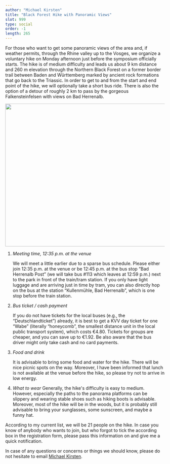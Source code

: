 ```yaml
---
author: "Michael Kirsten"
title: "Black Forest Hike with Panoramic Views"
slot: 999
type: social
order: -1
length: 265
---
```


For those who want to get some panoramic views of the area and, if weather permits, through the Rhine valley up to the Vosges, we organize a voluntary hike on Monday afternoon just before the symposium officially starts. The hike is of medium difficulty and leads us about 9 km distance and 260 m elevation through the Northern Black Forest on a former border trail between Baden and Württemberg marked by ancient rock formations that go back to the Triassic. In order to get to and from the start and end point of the hike, we will optionally take a short bus ride. There is also the option of a detour of roughly 2 km to pass by the gorgeous Falkensteinfelsen with views on Bad Herrenalb.

<img src="https://upload.wikimedia.org/wikipedia/commons/thumb/2/2e/Panorama_bernsteinfels.jpg/1024px-Panorama_bernsteinfels.jpg" width="600" height="450" style="border:0;" allowfullscreen="" loading="lazy">


1. *Meeting time, 12:35 p.m. at the venue*

   We will meet a little earlier due to a sparse bus schedule. Please either join 12:35 p.m. at the venue or be 12:45 p.m. at the bus stop “Bad Herrenalb Post” (we will take bus #113 which leaves at 12:59 p.m.) next to the park in front of the train/tram station. If you only have light luggage and are arriving just in time by tram, you can also directly hop on the bus at the station “Kullenmühle, Bad Herrenalb”, which is one stop before the train station.

2. *Bus ticket / cash payment*

	If you do not have tickets for the local buses (e.g., the “Deutschlandticket”) already, it is best to get a KVV day ticket for one “Wabe” (literally “honeycomb”, the smallest distance unit in the local public transport system), which costs €4.80. Tickets for groups are cheaper, and you can save up to €1.92. Be also aware that the bus driver might only take cash and no card payments.
	
3. *Food and drink*

	It is advisable to bring some food and water for the hike. There will be nice picnic spots on the way. Moreover, I have been informed that lunch is not available at the venue before the hike, so please try not to arrive in low energy.
	
4. *What to wear*
   Generally, the hike's difficulty is easy to medium. However, especially the paths to the panorama platforms can be slippery and wearing stable shoes such as hiking boots is advisable. Moreover, most of the hike will be in the woods, but it is probably still advisable to bring your sunglasses, some sunscreen, and maybe a funny hat.

According to my current list, we will be 21 people on the hike. In case you know of anybody who wants to join, but who forgot to tick the according box in the registration form, please pass this information on and give me a quick notification.

In case of any questions or concerns or things we should know, please do not hesitate to email [Michael Kirsten](mailto:kirsten@kit.edu).
